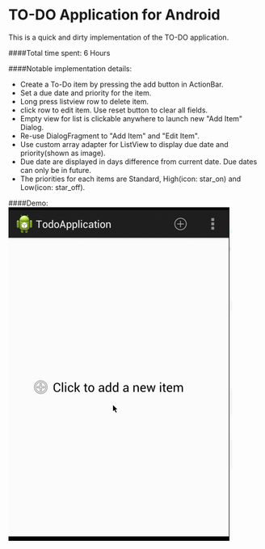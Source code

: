 TO-DO Application for Android
========

This is a quick and dirty implementation of the TO-DO application. 

####Total time spent: 6 Hours

####Notable implementation details:
  * Create a To-Do item by pressing the add button in ActionBar. 
  * Set a due date and priority for the item.
  * Long press listview row to delete item.
  * click row to edit item. Use reset button to clear all fields.
  * Empty view for list is clickable anywhere to launch new "Add Item" Dialog.
  * Re-use DialogFragment to "Add Item" and "Edit Item".
  * Use custom array adapter for ListView to display due date and priority(shown as image).
  * Due date are displayed in days difference from current date. Due dates can only be in future.
  * The priorities for each items are Standard, High(icon: star_on) and Low(icon: star_off).

####Demo:
![Video Walkthrough](demo.gif)
